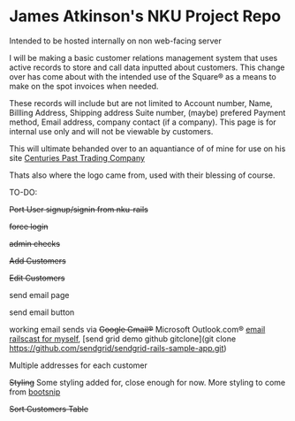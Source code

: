 # James Atkinson's NKU Project Repo
Intended to be hosted internally on non web-facing server

I will be making a basic customer relations management system that uses active records to store and call data inputted about customers. This change over has come about with the intended use of the Square® as a means to make on the spot invoices when needed.

These records will include but are not limited to Account number, Name, Billling Address, Shipping address Suite number, (maybe) prefered Payment method, Email address, company contact (if a company).
This page is for internal use only and will not be viewable by customers.

This will ultimate behanded over to an aquantiance of of mine for use on his site [Centuries Past Trading Company](http://www.centuriespasttc.com "Centuries Past TC.")

Thats also where the logo came from, used with their blessing of course.



TO-DO:

~~Port User signup/signin from nku-rails~~

~~force login~~

~~admin checks~~

~~Add Customers~~

~~Edit Customers~~

send email page

send email button

working email sends via ~~Google Gmail®~~ Microsoft Outlook.com®
[email railscast for myself](http://railscasts.com/episodes/206-action-mailer-in-rails-3), [send grid demo github gitclone](git clone https://github.com/sendgrid/sendgrid-rails-sample-app.git)

Multiple addresses for each customer

~~Styling~~ Some styling added for, close enough for now. More styling to come from [bootsnip](http://bootsnipp.com)

~~Sort Customers Table~~

